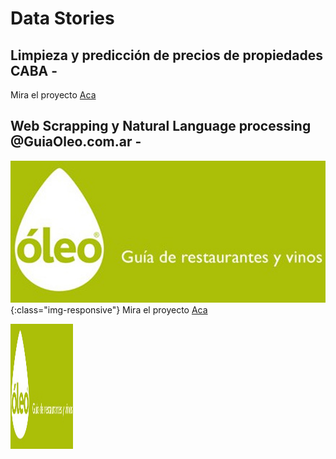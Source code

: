 # Data Stories

## Limpieza y predicción de precios de propiedades CABA - 

Mira el proyecto [Aca](https://github.com/JoaquinTemp87/data-stories/tree/master/Data%20cleaning%20-%20Properatti)

## Web Scrapping y Natural Language processing  @GuiaOleo.com.ar -
![](/assets/09oleo-imagebig.jpg){:class="img-responsive"}
Mira el proyecto [Aca](https://github.com/JoaquinTemp87/data-stories/tree/master/Web%20Scapping%20-%20GuiaOleo)

<img src="/assets/09oleo-imagebig.jpg" width="100" height="200">

